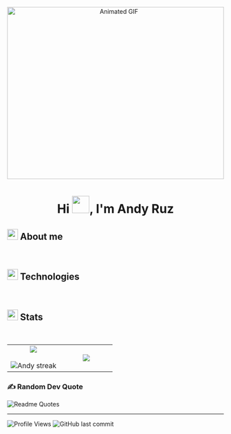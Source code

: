 <p align="center">
  <img src="https://i.pinimg.com/originals/e1/4c/3a/e14c3af63cf4f822f105ae552f851888.gif" width="100%" height="400" alt="Animated GIF" />
</p>

<h1 align="center"><span>Hi <img src="https://media.giphy.com/media/hvRJCLFzcasrR4ia7z/giphy.gif" width="40px">, I'm Andy Ruz</span></h1>

## <img src="https://user-images.githubusercontent.com/74038190/229223156-0cbdaba9-3128-4d8e-8719-b6b4cf741b67.gif" width="25"><b> About me</b>
<br>

## <img src="https://media2.giphy.com/media/QssGEmpkyEOhBCb7e1/giphy.gif?cid=ecf05e47a0n3gi1bfqntqmob8g9aid1oyj2wr3ds3mg700bl&rid=giphy.gif" width="25"><b> Technologies</b>
<br>


## <img src="https://user-images.githubusercontent.com/74038190/212744289-c46f1717-bfc9-4724-8ef3-4b08e3583110.gif" width="25"><b> Stats</b>
<br>
<!--- stats & Trophy (start) -->
<p align="center">
  <!--- stats (start) -->
<table align="center">
<tr border="none">
<td width="50%" align="center">
  
  <img  align="center"  src="https://github-readme-stats.vercel.app/api?username=anghy73&theme=dark&show_icons=true&count_private=true" />
  <br></br>
  <img  title="🔥 Get streak stats for your profile at git.io/streak-stats" alt="Andy streak" src="https://github-readme-streak-stats.herokuapp.com/?user=anghy73&theme=dark&hide_border=false" /> 
</td>

<td width="50%" align="center">
  <!-- <img  align="center"  src="https://github-readme-stats.anuraghazra1.vercel.app/api/top-langs/?username=anghy73&theme=dark&hide_border=false&no-bg=true&no-frame=true&langs_count=5"/> -->
  <img  align="center"  src="https://images.steamusercontent.com/ugc/361776862452495558/6DBBE0C419940B9E60D36F1CDEC5D0F03D7A0EFF/?imw=5000&imh=5000&ima=fit&impolicy=Letterbox&imcolor=%23000000&letterbox=false"/>
  </td>
</tr>
</table>
</p>

<!-- Random Dev Quote -->
### ✍️ Random Dev Quote
![Readme Quotes](https://quotes-github-readme.vercel.app/api?type=horizontal&theme=chartreuse-dark&hide_border=true&show_icons=true)
<hr/>

<!-- Status -->
![Profile Views](https://komarev.com/ghpvc/?username=anghy73&color=orange)
![GitHub last commit](https://img.shields.io/github/last-commit/anghy73/Anghy73)
